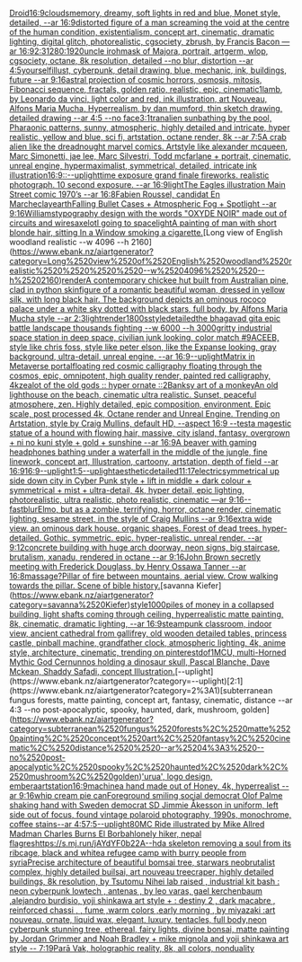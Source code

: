 [Droid](https://www.ebank.nz/aiartgenerator?category=Droid)[16:9](https://www.ebank.nz/aiartgenerator?category=16%3A9)[clouds](https://www.ebank.nz/aiartgenerator?category=clouds)[memory, dreamy, soft lights in red and blue, Monet style, detailed, --ar 16:9](https://www.ebank.nz/aiartgenerator?category=memory%2C%2520dreamy%2C%2520soft%2520lights%2520in%2520red%2520and%2520blue%2C%2520Monet%2520style%2C%2520detailed%2C%2520--ar%252016%3A9)[distorted figure of a man screaming the void at the centre of the human condition, existentialism, concept art, cinematic, dramatic lighting, digital glitch, photorealistic, cgsociety, zbrush, by Francis Bacon —ar 16:9](https://www.ebank.nz/aiartgenerator?category=distorted%2520figure%2520of%2520a%2520man%2520screaming%2520the%2520void%2520at%2520the%2520centre%2520of%2520the%2520human%2520condition%2C%2520existentialism%2C%2520concept%2520art%2C%2520cinematic%2C%2520dramatic%2520lighting%2C%2520digital%2520glitch%2C%2520photorealistic%2C%2520cgsociety%2C%2520zbrush%2C%2520by%2520Francis%2520Bacon%2520%E2%80%94ar%252016%3A9)[2:3](https://www.ebank.nz/aiartgenerator?category=2%3A3)[1280:1920](https://www.ebank.nz/aiartgenerator?category=1280%3A1920)[uncle iroh](https://www.ebank.nz/aiartgenerator?category=uncle%2520iroh)[mask of Majora, portrait, artgerm, wlop, cgsociety, octane, 8k resolution, detailed --no blur, distortion --ar 4:5](https://www.ebank.nz/aiartgenerator?category=mask%2520of%2520Majora%2C%2520portrait%2C%2520artgerm%2C%2520wlop%2C%2520cgsociety%2C%2520octane%2C%25208k%2520resolution%2C%2520detailed%2520--no%2520blur%2C%2520distortion%2520--ar%25204%3A5)[yourself](https://www.ebank.nz/aiartgenerator?category=yourself)[illust, cyberpunk, detail drawing, blue, mechanic, ink, buildings, future --ar 9:16](https://www.ebank.nz/aiartgenerator?category=illust%2C%2520cyberpunk%2C%2520detail%2520drawing%2C%2520blue%2C%2520mechanic%2C%2520ink%2C%2520buildings%2C%2520future%2520--ar%25209%3A16)[astral projection of cosmic horrors, osmosis, mitosis, Fibonacci sequence, fractals, golden ratio, realistic, epic, cinematic](https://www.ebank.nz/aiartgenerator?category=astral%2520projection%2520of%2520cosmic%2520horrors%2C%2520osmosis%2C%2520mitosis%2C%2520Fibonacci%2520sequence%2C%2520fractals%2C%2520golden%2520ratio%2C%2520realistic%2C%2520epic%2C%2520cinematic)[1](https://www.ebank.nz/aiartgenerator?category=1)[lamb, by Leonardo da vinci, light color and red, ink illustration, art Nouveau, Alfons Maria Mucha, Hyperrealism, by dan mumford, thin sketch drawing, detailed drawing --ar 4:5 --no face](https://www.ebank.nz/aiartgenerator?category=lamb%2C%2520by%2520Leonardo%2520da%2520vinci%2C%2520light%2520color%2520and%2520red%2C%2520ink%2520illustration%2C%2520art%2520Nouveau%2C%2520Alfons%2520Maria%2520Mucha%2C%2520Hyperrealism%2C%2520by%2520dan%2520mumford%2C%2520thin%2520sketch%2520drawing%2C%2520detailed%2520drawing%2520--ar%25204%3A5%2520--no%2520face)[3:1](https://www.ebank.nz/aiartgenerator?category=3%3A1)[tran](https://www.ebank.nz/aiartgenerator?category=tran)[alien sunbathing by the pool, Pharaonic patterns, sunny, atmospheric, highly detailed and intricate, hyper realistic, yellow and blue, sci fi, artstation, octane render, 8k --ar 7:5](https://www.ebank.nz/aiartgenerator?category=alien%2520sunbathing%2520by%2520the%2520pool%2C%2520Pharaonic%2520patterns%2C%2520sunny%2C%2520atmospheric%2C%2520highly%2520detailed%2520and%2520intricate%2C%2520hyper%2520realistic%2C%2520yellow%2520and%2520blue%2C%2520sci%2520fi%2C%2520artstation%2C%2520octane%2520render%2C%25208k%2520--ar%25207%3A5)[A crab alien like the dreadnought marvel comics. Artstyle like alexander mcqueen, Marc Simonetti, jae lee, Marc Silvestri, Todd mcfarlane + portrait, cinematic, unreal engine, hypermaximalist, symmetrical, detailed, intricate ink illustration](https://www.ebank.nz/aiartgenerator?category=A%2520crab%2520alien%2520like%2520the%2520dreadnought%2520marvel%2520comics.%2520Artstyle%2520like%2520alexander%2520mcqueen%2C%2520Marc%2520Simonetti%2C%2520jae%2520lee%2C%2520Marc%2520Silvestri%2C%2520Todd%2520mcfarlane%2520%2B%2520portrait%2C%2520cinematic%2C%2520unreal%2520engine%2C%2520hypermaximalist%2C%2520symmetrical%2C%2520detailed%2C%2520intricate%2520ink%2520illustration)[16:9](https://www.ebank.nz/aiartgenerator?category=16%3A9)[::](https://www.ebank.nz/aiartgenerator?category=%3A%3A)[--uplight](https://www.ebank.nz/aiartgenerator?category=--uplight)[time exposure grand finale fireworks.  realistic photograph.  10 second exposure.  --ar 16:9](https://www.ebank.nz/aiartgenerator?category=time%2520exposure%2520grand%2520finale%2520fireworks.%2520%2520realistic%2520photograph.%2520%252010%2520second%2520exposure.%2520%2520--ar%252016%3A9)[light](https://www.ebank.nz/aiartgenerator?category=light)[The Eagles illustration Main Street comic 1970’s --ar 16:8](https://www.ebank.nz/aiartgenerator?category=The%2520Eagles%2520illustration%2520Main%2520Street%2520comic%25201970%E2%80%99s%2520--ar%252016%3A8)[Fabien Roussel, candidat En Marche](https://www.ebank.nz/aiartgenerator?category=Fabien%2520Roussel%2C%2520candidat%2520En%2520Marche)[clay](https://www.ebank.nz/aiartgenerator?category=clay)[earth](https://www.ebank.nz/aiartgenerator?category=earth)[Falling Bullet Cases + Atmospheric Fog + Spotlight --ar 9:16](https://www.ebank.nz/aiartgenerator?category=Falling%2520Bullet%2520Cases%2520%2B%2520Atmospheric%2520Fog%2520%2B%2520Spotlight%2520--ar%25209%3A16)[Williams](https://www.ebank.nz/aiartgenerator?category=Williams)[typography design with the words "OXYDE NOIR" made out of circuits and wires](https://www.ebank.nz/aiartgenerator?category=typography%2520design%2520with%2520the%2520words%2520%22OXYDE%2520NOIR%22%2520made%2520out%2520of%2520circuits%2520and%2520wires)[axelotl going to space](https://www.ebank.nz/aiartgenerator?category=axelotl%2520going%2520to%2520space)[light](https://www.ebank.nz/aiartgenerator?category=light)[A painting of man with short blonde hair, sitting In a Window smoking a cigarette.](https://www.ebank.nz/aiartgenerator?category=A%2520painting%2520of%2520man%2520with%2520short%2520blonde%2520hair%2C%2520sitting%2520In%2520a%2520Window%2520smoking%2520a%2520cigarette.)[Long view of English woodland realistic    --w 4096  --h 2160](https://www.ebank.nz/aiartgenerator?category=Long%2520view%2520of%2520English%2520woodland%2520realistic%2520%2520%2520%2520--w%25204096%2520%2520--h%25202160)[render](https://www.ebank.nz/aiartgenerator?category=render)[A contemporary chickee hut built from Australian pine, clad in python skin](https://www.ebank.nz/aiartgenerator?category=A%2520contemporary%2520chickee%2520hut%2520built%2520from%2520Australian%2520pine%2C%2520clad%2520in%2520python%2520skin)[figure of a romantic beautiful woman, dressed in yellow silk, with long black hair. The background depicts an ominous rococo palace under a white sky dotted with black stars, full body, by Alfons Maria Mucha style --ar 2:3](https://www.ebank.nz/aiartgenerator?category=figure%2520of%2520a%2520romantic%2520beautiful%2520woman%2C%2520dressed%2520in%2520yellow%2520silk%2C%2520with%2520long%2520black%2520hair.%2520The%2520background%2520depicts%2520an%2520ominous%2520rococo%2520palace%2520under%2520a%2520white%2520sky%2520dotted%2520with%2520black%2520stars%2C%2520full%2520body%2C%2520by%2520Alfons%2520Maria%2520Mucha%2520style%2520--ar%25202%3A3)[light](https://www.ebank.nz/aiartgenerator?category=light)[render](https://www.ebank.nz/aiartgenerator?category=render)[1800s](https://www.ebank.nz/aiartgenerator?category=1800s)[style](https://www.ebank.nz/aiartgenerator?category=style)[detailed](https://www.ebank.nz/aiartgenerator?category=detailed)[the bhagavad gita epic battle landscape thousands fighting --w 6000 --h 3000](https://www.ebank.nz/aiartgenerator?category=the%2520bhagavad%2520gita%2520epic%2520battle%2520landscape%2520thousands%2520fighting%2520--w%25206000%2520--h%25203000)[gritty industrial space station in deep space, civilian junk looking, color match #9ACEEB, style like chris foss, style like peter elson, like the Expanse looking, gray background, ultra-detail, unreal engine, --ar 16:9](https://www.ebank.nz/aiartgenerator?category=gritty%2520industrial%2520space%2520station%2520in%2520deep%2520space%2C%2520civilian%2520junk%2520looking%2C%2520color%2520match%2520%239ACEEB%2C%2520style%2520like%2520chris%2520foss%2C%2520style%2520like%2520peter%2520elson%2C%2520like%2520the%2520Expanse%2520looking%2C%2520gray%2520background%2C%2520ultra-detail%2C%2520unreal%2520engine%2C%2520--ar%252016%3A9)[--uplight](https://www.ebank.nz/aiartgenerator?category=--uplight)[Matrix in Metaverse portal](https://www.ebank.nz/aiartgenerator?category=Matrix%2520in%2520Metaverse%2520portal)[floating red cosmic calligraphy floating through the cosmos, epic, omnipotent, high quality render, painted red calligraphy, 4k](https://www.ebank.nz/aiartgenerator?category=floating%2520red%2520cosmic%2520calligraphy%2520floating%2520through%2520the%2520cosmos%2C%2520epic%2C%2520omnipotent%2C%2520high%2520quality%2520render%2C%2520painted%2520red%2520calligraphy%2C%25204k)[zealot of the old gods :: hyper ornate ::2](https://www.ebank.nz/aiartgenerator?category=zealot%2520of%2520the%2520old%2520gods%2520%3A%3A%2520hyper%2520ornate%2520%3A%3A2)[Banksy art of a monkey](https://www.ebank.nz/aiartgenerator?category=Banksy%2520art%2520of%2520a%2520monkey)[An old lighthouse on the beach, cinematic ultra realistic. Sunset, peaceful atmosphere, zen. Highly detailed, epic composition, environment. Epic scale, post processed 4k, Octane render and Unreal Engine. Trending on Artstation, style by Craig Mullins, default HD, --aspect 16:9 --test](https://www.ebank.nz/aiartgenerator?category=An%2520old%2520lighthouse%2520on%2520the%2520beach%2C%2520cinematic%2520ultra%2520realistic.%2520Sunset%2C%2520peaceful%2520atmosphere%2C%2520zen.%2520Highly%2520detailed%2C%2520epic%2520composition%2C%2520environment.%2520Epic%2520scale%2C%2520post%2520processed%25204k%2C%2520Octane%2520render%2520and%2520Unreal%2520Engine.%2520Trending%2520on%2520Artstation%2C%2520style%2520by%2520Craig%2520Mullins%2C%2520default%2520HD%2C%2520--aspect%252016%3A9%2520--test)[a magestic statue of a hound with flowing hair, massive, city island, fantasy, overgrown + ni no kuni style + gold + sunshine --ar 16:9](https://www.ebank.nz/aiartgenerator?category=a%2520magestic%2520statue%2520of%2520a%2520hound%2520with%2520flowing%2520hair%2C%2520massive%2C%2520city%2520island%2C%2520fantasy%2C%2520overgrown%2520%2B%2520ni%2520no%2520kuni%2520style%2520%2B%2520gold%2520%2B%2520sunshine%2520--ar%252016%3A9)[A  beaver with gaming headphones bathing under a waterfall in the middle of the jungle, fine linework, concept art, Illustration, cartoony, artstation, depth of field --ar 16:9](https://www.ebank.nz/aiartgenerator?category=A%2520%2520beaver%2520with%2520gaming%2520headphones%2520bathing%2520under%2520a%2520waterfall%2520in%2520the%2520middle%2520of%2520the%2520jungle%2C%2520fine%2520linework%2C%2520concept%2520art%2C%2520Illustration%2C%2520cartoony%2C%2520artstation%2C%2520depth%2520of%2520field%2520--ar%252016%3A9)[16:9](https://www.ebank.nz/aiartgenerator?category=16%3A9)[--uplight](https://www.ebank.nz/aiartgenerator?category=--uplight)[1:5](https://www.ebank.nz/aiartgenerator?category=1%3A5)[--uplight](https://www.ebank.nz/aiartgenerator?category=--uplight)[aesthetic](https://www.ebank.nz/aiartgenerator?category=aesthetic)[detailed](https://www.ebank.nz/aiartgenerator?category=detailed)[11:17](https://www.ebank.nz/aiartgenerator?category=11%3A17)[electric](https://www.ebank.nz/aiartgenerator?category=electric)[symmetrical up side down city in Cyber Punk style + lift in middle + dark colour + symmetrical + mist + ultra-detail, 4k, hyper detail, epic lighting, photorealistic, ultra realistic, photo realistic, cinematic —ar 9:16](https://www.ebank.nz/aiartgenerator?category=symmetrical%2520up%2520side%2520down%2520city%2520in%2520Cyber%2520Punk%2520style%2520%2B%2520lift%2520in%2520middle%2520%2B%2520dark%2520colour%2520%2B%2520symmetrical%2520%2B%2520mist%2520%2B%2520ultra-detail%2C%25204k%2C%2520hyper%2520detail%2C%2520epic%2520lighting%2C%2520photorealistic%2C%2520ultra%2520realistic%2C%2520photo%2520realistic%2C%2520cinematic%2520%E2%80%94ar%25209%3A16)[--fast](https://www.ebank.nz/aiartgenerator?category=--fast)[blur](https://www.ebank.nz/aiartgenerator?category=blur)[Elmo, but as a zombie, terrifying, horror, octane render, cinematic lighting, sesame street, in the style of Craig Mullins --ar 9:16](https://www.ebank.nz/aiartgenerator?category=Elmo%2C%2520but%2520as%2520a%2520zombie%2C%2520terrifying%2C%2520horror%2C%2520octane%2520render%2C%2520cinematic%2520lighting%2C%2520sesame%2520street%2C%2520in%2520the%2520style%2520of%2520Craig%2520Mullins%2520--ar%25209%3A16)[extra wide view. an ominous dark house. organic shapes. Forest of dead trees. hyper-detailed. Gothic. symmetric. epic. hyper-realistic. unreal render. --ar 9:12](https://www.ebank.nz/aiartgenerator?category=extra%2520wide%2520view.%2520an%2520ominous%2520dark%2520house.%2520organic%2520shapes.%2520Forest%2520of%2520dead%2520trees.%2520hyper-detailed.%2520Gothic.%2520symmetric.%2520epic.%2520hyper-realistic.%2520unreal%2520render.%2520--ar%25209%3A12)[concrete building with huge arch doorway, neon signs, big staircase, brutalism, xanadu, rendered in octane --ar 9:16](https://www.ebank.nz/aiartgenerator?category=concrete%2520building%2520with%2520huge%2520arch%2520doorway%2C%2520neon%2520signs%2C%2520big%2520staircase%2C%2520brutalism%2C%2520xanadu%2C%2520rendered%2520in%2520octane%2520--ar%25209%3A16)[](https://www.ebank.nz/aiartgenerator?category=)[John Brown secretly meeting with Frederick Douglass, by Henry Ossawa Tanner --ar 16:8](https://www.ebank.nz/aiartgenerator?category=John%2520Brown%2520secretly%2520meeting%2520with%2520Frederick%2520Douglass%2C%2520by%2520Henry%2520Ossawa%2520Tanner%2520--ar%252016%3A8)[massage?](https://www.ebank.nz/aiartgenerator?category=massage%3F)[Pillar of fire between mountains, aerial view. Crow walking towards the pillar. Scene of bible history.](https://www.ebank.nz/aiartgenerator?category=Pillar%2520of%2520fire%2520between%2520mountains%2C%2520aerial%2520view.%2520Crow%2520walking%2520towards%2520the%2520pillar.%2520Scene%2520of%2520bible%2520history.)[savanna Kiefer](https://www.ebank.nz/aiartgenerator?category=savanna%2520Kiefer)[style](https://www.ebank.nz/aiartgenerator?category=style)[1000](https://www.ebank.nz/aiartgenerator?category=1000)[piles of money in a collapsed building, light shafts coming through ceiling, hyperrealistic matte painting, 8k, cinematic, dramatic lighting, --ar 16:9](https://www.ebank.nz/aiartgenerator?category=piles%2520of%2520money%2520in%2520a%2520collapsed%2520building%2C%2520light%2520shafts%2520coming%2520through%2520ceiling%2C%2520hyperrealistic%2520matte%2520painting%2C%25208k%2C%2520cinematic%2C%2520dramatic%2520lighting%2C%2520--ar%252016%3A9)[steampunk classroom, indoor view, ancient cathedral from gallifrey, old wooden detailed tables, princess castle, pinball machine, grandfather clock, atmospheric lighting, 4k, anime style, architecture, cinematic, trending on pinterest](https://www.ebank.nz/aiartgenerator?category=steampunk%2520classroom%2C%2520indoor%2520view%2C%2520ancient%2520cathedral%2520from%2520gallifrey%2C%2520old%2520wooden%2520detailed%2520tables%2C%2520princess%2520castle%2C%2520pinball%2520machine%2C%2520grandfather%2520clock%2C%2520atmospheric%2520lighting%2C%25204k%2C%2520anime%2520style%2C%2520architecture%2C%2520cinematic%2C%2520trending%2520on%2520pinterest)[dof](https://www.ebank.nz/aiartgenerator?category=dof)[1](https://www.ebank.nz/aiartgenerator?category=1)[MCU, multi-Horned Mythic God Cernunnos holding a dinosaur skull, Pascal Blanche, Dave Mckean, Shaddy Safadi, concept Illustration.](https://www.ebank.nz/aiartgenerator?category=MCU%2C%2520multi-Horned%2520Mythic%2520God%2520Cernunnos%2520holding%2520a%2520dinosaur%2520skull%2C%2520Pascal%2520Blanche%2C%2520Dave%2520Mckean%2C%2520Shaddy%2520Safadi%2C%2520concept%2520Illustration.)[--uplight](https://www.ebank.nz/aiartgenerator?category=--uplight)[2:1](https://www.ebank.nz/aiartgenerator?category=2%3A1)[subterranean fungus forests, matte painting, concept art, fantasy, cinematic, distance  --ar 4:3 --no post-apocalyptic, spooky, haunted, dark, mushroom, golden](https://www.ebank.nz/aiartgenerator?category=subterranean%2520fungus%2520forests%2C%2520matte%2520painting%2C%2520concept%2520art%2C%2520fantasy%2C%2520cinematic%2C%2520distance%2520%2520--ar%25204%3A3%2520--no%2520post-apocalyptic%2C%2520spooky%2C%2520haunted%2C%2520dark%2C%2520mushroom%2C%2520golden)['urua', logo design, embera](https://www.ebank.nz/aiartgenerator?category=%27urua%27%2C%2520logo%2520design%2C%2520embera)[artstation](https://www.ebank.nz/aiartgenerator?category=artstation)[16:9](https://www.ebank.nz/aiartgenerator?category=16%3A9)[machine](https://www.ebank.nz/aiartgenerator?category=machine)[a hand made out of Honey, 4k, hyperrealist --ar 9:16](https://www.ebank.nz/aiartgenerator?category=a%2520hand%2520made%2520out%2520of%2520Honey%2C%25204k%2C%2520hyperrealist%2520--ar%25209%3A16)[whip cream pie can](https://www.ebank.nz/aiartgenerator?category=whip%2520cream%2520pie%2520can)[Foreground smiling social democrat Olof Palme shaking hand with Sweden democrat SD Jimmie Åkesson in uniform, left side out of focus, found vintage polaroid photography, 1990s, monochrome, coffee stains--ar 4:5](https://www.ebank.nz/aiartgenerator?category=Foreground%2520smiling%2520social%2520democrat%2520Olof%2520Palme%2520shaking%2520hand%2520with%2520Sweden%2520democrat%2520SD%2520Jimmie%2520%C3%85kesson%2520in%2520uniform%2C%2520left%2520side%2520out%2520of%2520focus%2C%2520found%2520vintage%2520polaroid%2520photography%2C%25201990s%2C%2520monochrome%2C%2520coffee%2520stains--ar%25204%3A5)[7:5](https://www.ebank.nz/aiartgenerator?category=7%3A5)[--uplight](https://www.ebank.nz/aiartgenerator?category=--uplight)[80](https://www.ebank.nz/aiartgenerator?category=80)[MC Ride illustrated by Mike Allred Madman Charles Burns El Borbah](https://www.ebank.nz/aiartgenerator?category=MC%2520Ride%2520illustrated%2520by%2520Mike%2520Allred%2520Madman%2520Charles%2520Burns%2520El%2520Borbah)[lonely hiker, nepal flag](https://www.ebank.nz/aiartgenerator?category=lonely%2520hiker%2C%2520nepal%2520flag)[res](https://www.ebank.nz/aiartgenerator?category=res)[<https://s.mj.run/jAYdYF0b22A>](https://www.ebank.nz/aiartgenerator?category=%3Chttps%3A//s.mj.run/jAYdYF0b22A%3E)[--hd](https://www.ebank.nz/aiartgenerator?category=--hd)[a skeleton removing a soul from its ribcage, black and white](https://www.ebank.nz/aiartgenerator?category=a%2520skeleton%2520removing%2520a%2520soul%2520from%2520its%2520ribcage%2C%2520black%2520and%2520white)[a refugee camp with burry people from syria](https://www.ebank.nz/aiartgenerator?category=a%2520refugee%2520camp%2520with%2520burry%2520people%2520from%2520syria)[Precise architecture of beautiful bomsai tree,  starwars neobrutalist complex, highly detailed builsai, art nouveau treecraper, highly detailed buildings, 8k resolution, by Tsutomu Nihei lab raised , industrial kit bash : neon cyberpunk lowtech , antenas , by leo varas, gael kerchenbaum ,alejandro burdisio, yoji shinkawa art style + : destiny 2 , dark macabre , reinforced chassi , , fume ,warm colors ,early morning , by miyazaki :art nouveau, ornate, liquid wax, elegant, luxury, tentacles, full body,neon cyberpunk stunning tree, ethereal, fairy lights, divine bonsai, matte painting by Jordan Grimmer and Noah Bradley + mike mignola and yoji shinkawa art style -- 7:19](https://www.ebank.nz/aiartgenerator?category=Precise%2520architecture%2520of%2520beautiful%2520bomsai%2520tree%2C%2520%2520starwars%2520neobrutalist%2520complex%2C%2520highly%2520detailed%2520builsai%2C%2520art%2520nouveau%2520treecraper%2C%2520highly%2520detailed%2520buildings%2C%25208k%2520resolution%2C%2520by%2520Tsutomu%2520Nihei%2520lab%2520raised%2520%2C%2520industrial%2520kit%2520bash%2520%3A%2520neon%2520cyberpunk%2520lowtech%2520%2C%2520antenas%2520%2C%2520by%2520leo%2520varas%2C%2520gael%2520kerchenbaum%2520%2Calejandro%2520burdisio%2C%2520yoji%2520shinkawa%2520art%2520style%2520%2B%2520%3A%2520destiny%25202%2520%2C%2520dark%2520macabre%2520%2C%2520reinforced%2520chassi%2520%2C%2520%2C%2520fume%2520%2Cwarm%2520colors%2520%2Cearly%2520morning%2520%2C%2520by%2520miyazaki%2520%3Aart%2520nouveau%2C%2520ornate%2C%2520liquid%2520wax%2C%2520elegant%2C%2520luxury%2C%2520tentacles%2C%2520full%2520body%2Cneon%2520cyberpunk%2520stunning%2520tree%2C%2520ethereal%2C%2520fairy%2520lights%2C%2520divine%2520bonsai%2C%2520matte%2520painting%2520by%2520Jordan%2520Grimmer%2520and%2520Noah%2520Bradley%2520%2B%2520mike%2520mignola%2520and%2520yoji%2520shinkawa%2520art%2520style%2520--%25207%3A19)[Parā Vak, holographic reality, 8k, all colors, nonduality](https://www.ebank.nz/aiartgenerator?category=Par%C4%81%2520Vak%2C%2520holographic%2520reality%2C%25208k%2C%2520all%2520colors%2C%2520nonduality)